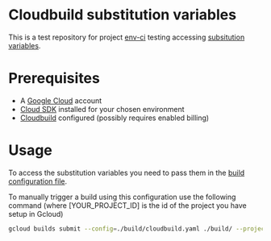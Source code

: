 # Cloudbuild substitution variables

This is a test repository for project [env-ci](https://github.com/pvdlg/env-ci) testing accessing [subsitution variables](https://cloud.google.com/cloud-build/docs/configuring-builds/substitute-variable-values).

# Prerequisites

- A [Google Cloud](https://cloud.google.com) account
- [Cloud SDK](https://cloud.google.com/docs/) installed for your chosen environment
- [Cloudbuild](https://cloud.google.com/cloud-build/) configured (possibly requires enabled billing)

# Usage

To access the substitution variables you need to pass them in the [build configuration file](build/cloudbuild.yaml).

To manually trigger a build using this configuration use the following command (where [YOUR_PROJECT_ID] is the id of the project you have setup in Gcloud)

```sh
gcloud builds submit --config=./build/cloudbuild.yaml ./build/ --project=[YOUR_PROJECT_ID]]
```
